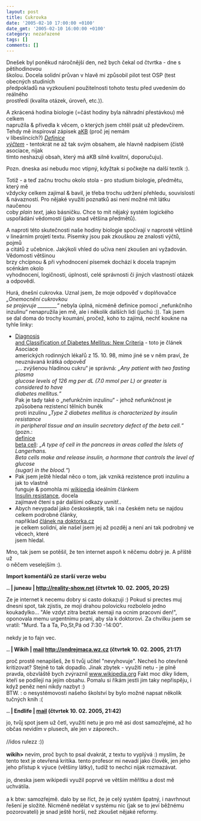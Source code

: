 ```yaml
---
layout: post
title: Cukrovka
date: '2005-02-10 17:00:00 +0100'
date_gmt: '2005-02-10 16:00:00 +0100'
category: nezařazené
tags: []
comments: []
---
```

<p>Dnešek byl poněkud náročnější den, než bych čekal od čtvrtka - dne s pětihodinovou<br />
školou. Docela solidní průvan v hlavě mi způsobil pilot test OSP (test obecných studiních<br />
předpokladů na vyzkoušení použitelnosti tohoto testu před uvedením do reálného<br />
prostředí (kvalita otázek, úroveň, etc.)).</p>
<p>A zkrácená hodina biologie (=část hodiny byla náhradní přestávkou) mě celkem<br />
napružila &amp; přivedla k věcem, o kterých jsem chtěl psát už předevčírem.<br />
Tehdy mě inspiroval zápisek <a href="http://akabelog.blogspot.com/">aKB</a> (proč jej nemám<br />
v líbeslincích?) <em><a href="http://akabelog.blogspot.com/2005/02/definice-vtem.html">Definice<br />
výčtem</a></em> - tentokrát ne až tak svým obsahem, ale hlavně nadpisem (čistě asociace, nijak<br />
tímto neshazuji obsah, který má aKB silně kvalitní, doporučuju).</p>
<p>Pozn. dneska asi nebudu moc vtipný, kdyžtak si počkejte na další textík :).</p>
<p>Totiž - a teď začnu trochu okolo stola - pro studium biologie, předmětu, který mě<br />
vždycky celkem zajímal &amp; bavil, je třeba trochu udržení přehledu, souvislostí<br />
&amp; návazností. Pro nějaké využití poznatků asi není možné mít látku naučenou<br />
coby <em>plain text,</em> jako básničku. Chce to mít nějaký systém logického<br />
uspořádání vědomostí (jako snad většina předmětů).</p>
<p>A naproti této skutečnosti naše hodiny biologie spočívají v naprosté většině<br />
v lineárním projetí textu. Písemky jsou pak zkouškou ze znalosti výčtů, pojmů<br />
a citátů z učebnice. Jakýkoli vhled do učiva není zkoušen ani vyžadován. Vědomosti většinou<br />
brzy chcípnou &amp; při vyhodnocení písemek dochází k docela trapným scénkám okolo<br />
vyhodnocení, logičnosti, úplnosti, celé správnosti či jiných vlastností otázek a odpovědí.</p>
<p>Hurá, dnešní cukrovka. Uznal jsem, že moje odpověď v doplňovačce <em>&bdquo;Onemocnění cukrovkou<br />
se projevuje ________&ldquo;</em> nebyla úplná, nicméně definice pomocí &bdquo;nefunkčního<br />
inzulinu&ldquo; nenapružila jen mě, ale i několik dalších lidí (juchú :)). Tak jsem<br />
se dal doma do trochy koumání, pročež, koho to zajímá, nechť koukne na tyhle linky:</p>
<ul>
<li><a href="http://www.aafp.org/afp/981015ap/mayfield.html">Diagnosis<br />
	and Classification of Diabetes Mellitus: New Criteria</a> - toto je článek Asociace<br />
	amerických rodinných lékařů z 15. 10. 98, mimo jiné se v něm praví, že neuznávaná krátká odpověď<br />
	&bdquo;... zvýšenou hladinou cukru&ldquo; je správná: <em>&bdquo;Any patient with two fasting plasma<br />
	glucose levels of 126 mg per dL (7.0 mmol per L) or greater is considered to have<br />
	diabetes mellitus.&ldquo;</em><br>	Pak je tady také o &bdquo;nefunkčním inzulínu&ldquo; - jehož nefunkčnost je způsobena rezistencí tělních buněk<br />
	proti inzulínu <em>&bdquo;Type 2 diabetes mellitus is characterized by insulin resistance<br />
	in peripheral tissue and an insulin secretory defect of the beta cell.&ldquo;</em> (pozn.:<br />
	<a href="http://www.diabetesindia.com/diabetes/diabetes_bdict.htm">definice<br />
	beta cell</a>: <em>&bdquo;A type of cell in the pancreas in areas called the Islets of Langerhans.<br />
	Beta cells make and release insulin, a hormone that controls the level of glucose<br />
	(sugar) in the blood.&ldquo;</em>)</li>
<li>Pak jsem ještě hledal něco o tom, jak vzniká rezistence proti inzulinu a jak to vlastně<br />
	funguje &amp; pomohla mi <a href="http://wikipedia.org">wikipedia</a> ideálním článkem<br />
	<a href="http://en.wikipedia.org/wiki/Insulin_resistance">Insulin resistance</a>, docela<br />
	zajímavé čtení s pár dalšími odkazy uvnitř..</li>
<li>Abych nevypadal jako českoskeptik, tak i na českém netu se najdou celkem podrobné články,<br />
	například <a href="http://www.doktorka.cz/run/nemoci/nemoc.asp?id=57">článek na doktorka.cz</a><br />
	je celkem solidní, ale našel jsem jej až pozděj a není ani tak podrobný ve věcech, které<br />
	jsem hledal.</li>
</ul>
<p>Mno, tak jsem se potěšil, že ten internet aspoň k něčemu dobrý je. A příště už<br />
o něčem veselejším :).</p>
<div class="import-komentaru">
<p><strong>Import komentářů ze starší verze webu</strong></p>
<div class="comment">
<p style="font-weight:bold"><span class="compredmet">..</span> | <span class="comname">juneau</span> |  <a href="http://reality-show.net">http://reality-show.net</a> (čtvrtek&nbsp;10.&nbsp;02.&nbsp;2005,&nbsp;20:25)</p>
<p>Ze je internet k necemu dobry si casto dokazuji :) Pokud si prectes muj dnesni spot, tak zjistis, ze moji drahou polovicku rozbolelo jedno koukadylko... &quot;Ale vzdyt zitra beztak nemaji na ocnim pracovni den!&quot;, oponovala memu urgentnimu prani, aby sla k doktorovi. Za chvilku jsem se vratil: &quot;Murd. Ta a Ta, Po,St,Pá od 7:30 -14:00&quot;. <br>  <br> nekdy je to fajn vec. </p>
</div>
<div class="comment">
<p style="font-weight:bold"><span class="compredmet">..</span> | <span class="comname">Wikih</span> |  <a href="mailto:ondrejmaca@centrum.cz">mail</a>  <a href="http://ondrejmaca.wz.cz">http://ondrejmaca.wz.cz</a> (čtvrtek&nbsp;10.&nbsp;02.&nbsp;2005,&nbsp;21:17)</p>
<p>proč prostě nenapíšeš, že ti tvůj učitel &quot;nevyhovuje&quot;. Necheš ho otevřeně kritizovat? Stejně to tak dopadlo. Jinak zbytek - využití netu - je plně pravda, obzvláště bych zvýraznil <a href="www.wikipedia.org">www.wikipedia.org</a> Fakt moc díky lidem, kteří se podílejí na jejím obsahu. Pomalu si říkám jestli jim taky nepřispěju, i když peněz není nikdy nazbyt :) <br> BTW. : o nesystémovosti našeho školství by bylo možné napsat několik tučných knih :( </p>
</div>
<div class="comment">
<p style="font-weight:bold"><span class="compredmet">..</span> | <span class="comname">Endlife</span> |  <a href="mailto:jan.martinek@post.cz">mail</a> (čtvrtek&nbsp;10.&nbsp;02.&nbsp;2005,&nbsp;21:42)</p>
<p>jo, tvůj spot jsem už četl, využití netu je pro mě asi dost samozřejmé, až ho občas nevidím v plusech, ale jen v záporech.. <br>  <br> //idos rulezz :)) <br>  <br> <strong>wikih&gt;</strong> nevím, proč bych to psal dvakrát, z textu to vyplývá :) myslím, že tento text je otevřená kritika. tento profesor mi nevadí jako člověk, jen jeho jeho přístup k výuce (většiny látky), tudíž to nechci nijak rozmazávat. <br>  <br> jo, dneska jsem wikipedii využil poprvé ve větším měřítku a dost mě uchvátila. <br>  <br> a k btw: samozřejmě. dalo by se říct, že je celý systém špatný, i navrhnout řešení je složité. Nicméně nedělat v systému nic (jak se to jeví běžnému pozorovateli) je snad ještě horší, než zkoušet nějaké reformy. </p>
</div>
</div>
